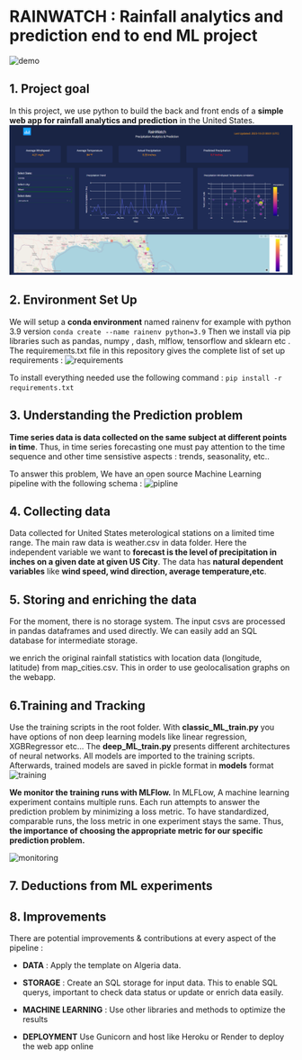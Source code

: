 # RAINWATCH : Rainfall analytics and prediction end to end ML project
![demo](assets/Demo_gif.gif) 
## 1. Project goal 
In this project, we use python to build the back and front ends of a **simple web app for rainfall analytics and prediction** in the United States.
<img src="assets/rainwatch_screenshot.png"/> 


## 2. Environment Set Up
We will setup a **conda environment** named rainenv for example with python 3.9 version
```conda create --name rainenv python=3.9``` 
 Then we install via pip libraries such as pandas, numpy , dash, mlflow, tensorflow and sklearn etc . The requirements.txt file in this repository gives the complete list of set up requirements :
 ![requirements](assets/br_tech.png) 

To install everything needed use the following command : 
```pip install -r requirements.txt```

## 3. Understanding the Prediction problem 

**Time series data is data collected on the same subject at different points in time**. Thus, in time series forecasting one must pay attention to the time sequence and other time sensistive aspects : trends, seasonality, etc.. 

To answer this problem, We have an open source Machine Learning pipeline with the following schema :
 ![pipline](assets/pipeline_ml.png) 

## 4. Collecting data

Data collected for United States meterological stations on a limited time range. The main raw data is weather.csv in data folder.  Here the independent variable we want to **forecast is the level of precipitation in inches on a given date at given US City**. The data has **natural dependent variables** like **wind speed, wind direction, average temperature,etc**.

## 5. Storing and enriching the data 

For the moment, there is no storage system. The input csvs are processed in pandas dataframes and used directly. We can easily add an SQL database for intermediate storage.

we enrich the original rainfall statistics with location data (longitude, latitude) from map_cities.csv. This in order to use geolocalisation graphs on the webapp. 

## 6.Training and Tracking 

Use the training scripts in the root folder. With **classic_ML_train.py** you have options of non deep learning models like linear regression, XGBRegressor  etc... The **deep_ML_train.py** presents different architectures of neural networks. All models are imported to the training scripts. Afterwards, trained models are saved in pickle format in **models** format
 ![training](assets/archi.png) 

**We monitor the training runs with MLFlow.** In MLFLow, A machine learning experiment contains multiple runs. Each run attempts to answer the prediction problem by minimizing a loss metric. To have standardized, comparable runs, the loss metric in one experiment stays the same. Thus, **the importance of choosing the appropriate metric for our specific prediction problem.**

 ![monitoring](assets/mlflow_runs.png) 

## 7. Deductions from ML experiments





## 8. Improvements

There are potential improvements & contributions at every aspect of the pipeline :

* **DATA** : Apply the template on Algeria data. 
* **STORAGE** : Create an SQL storage for input data. This to enable SQL querys, important to check data status or update or enrich data easily. 

* **MACHINE LEARNING** : Use other libraries and methods to optimize the results 

* **DEPLOYMENT** Use Gunicorn and host like Heroku or Render to deploy the web app online

 
